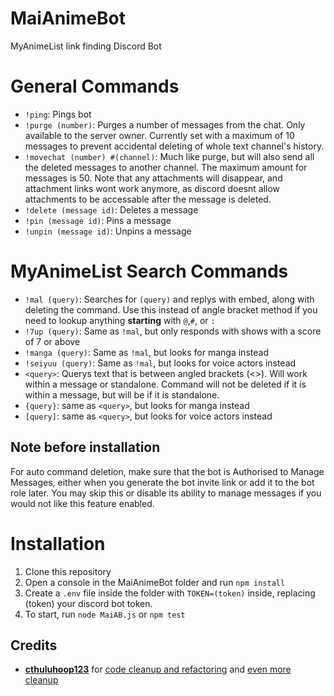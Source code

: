 # MaiAnimeBot
MyAnimeList link finding Discord Bot

General Commands
=====
* ```!ping```: Pings bot<br>
* ```!purge (number)```: Purges a number of messages from the chat. Only available to the server owner. Currently set with a maximum of 10 messages to prevent accidental deleting of whole text channel's history.<br>
* ```!movechat (number) #(channel)```: Much like purge, but will also send all the deleted messages to another channel. The maximum amount for messages is 50. Note that any attachments will disappear, and attachment links wont work anymore, as discord doesnt allow attachments to be accessable after the message is deleted.<br>
* ```!delete (message id)```: Deletes a message<br>
* ```!pin (message id)```: Pins a message<br>
* ```!unpin (message id)```: Unpins a message<br>

MyAnimeList Search Commands
=====
* ```!mal (query)```: Searches for ```(query)``` and replys with embed, along with deleting the command. Use this instead of angle bracket method if you need to lookup anything __starting__ with `@`,`#`, or `:`<br>
* ```!7up (query)```: Same as `!mal`, but only responds with shows with a score of 7 or above<br>
* ```!manga (query)```: Same as `!mal`, but looks for manga instead<br>
* ```!seiyuu (query)```: Same as `!mal`, but looks for voice actors instead<br>
* ```<query>```: Querys text that is between angled brackets (<>). Will work within a message or standalone. Command will not be deleted if it is within a message, but will be if it is standalone.<br>
* ```{query}```: same as `<query>`, but looks for manga instead<br>
* ```[query]```: same as `<query>`, but looks for voice actors instead


## Note before installation
For auto command deletion, make sure that the bot is Authorised to Manage Messages, either when you generate the bot invite link or add it to the bot role later. You may skip this or disable its ability to manage messages if you would not like this feature enabled.

Installation
=====
1) Clone this repository
2) Open a console in the MaiAnimeBot folder and run ```npm install```
3) Create a ```.env``` file inside the folder with ```TOKEN=(token)``` inside, replacing (token) your discord bot token.
4) To start, run ```node MaiAB.js``` or ```npm test```

## Credits
* [__cthuluhoop123__](https://github.com/cthuluhoop123) for [code cleanup and refactoring](https://github.com/YabaiNyan/MaiAnimeBot/pull/1) and [even more cleanup](https://github.com/YabaiNyan/MaiAnimeBot/pull/2)
